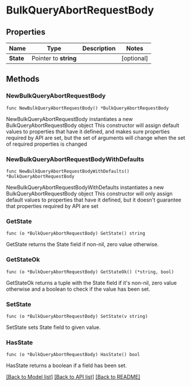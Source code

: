 # BulkQueryAbortRequestBody

## Properties

Name | Type | Description | Notes
------------ | ------------- | ------------- | -------------
**State** | Pointer to **string** |  | [optional] 

## Methods

### NewBulkQueryAbortRequestBody

`func NewBulkQueryAbortRequestBody() *BulkQueryAbortRequestBody`

NewBulkQueryAbortRequestBody instantiates a new BulkQueryAbortRequestBody object
This constructor will assign default values to properties that have it defined,
and makes sure properties required by API are set, but the set of arguments
will change when the set of required properties is changed

### NewBulkQueryAbortRequestBodyWithDefaults

`func NewBulkQueryAbortRequestBodyWithDefaults() *BulkQueryAbortRequestBody`

NewBulkQueryAbortRequestBodyWithDefaults instantiates a new BulkQueryAbortRequestBody object
This constructor will only assign default values to properties that have it defined,
but it doesn't guarantee that properties required by API are set

### GetState

`func (o *BulkQueryAbortRequestBody) GetState() string`

GetState returns the State field if non-nil, zero value otherwise.

### GetStateOk

`func (o *BulkQueryAbortRequestBody) GetStateOk() (*string, bool)`

GetStateOk returns a tuple with the State field if it's non-nil, zero value otherwise
and a boolean to check if the value has been set.

### SetState

`func (o *BulkQueryAbortRequestBody) SetState(v string)`

SetState sets State field to given value.

### HasState

`func (o *BulkQueryAbortRequestBody) HasState() bool`

HasState returns a boolean if a field has been set.


[[Back to Model list]](../README.md#documentation-for-models) [[Back to API list]](../README.md#documentation-for-api-endpoints) [[Back to README]](../README.md)


